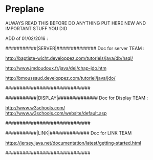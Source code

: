 # Preplane
ALWAYS READ THIS BEFORE  DO ANYTHING
PUT HERE NEW AND IMPORTANT STUFF YOU DID



ADD of 01/02/2016 :

###########|SERVER|##############
Doc for server TEAM :

http://baptiste-wicht.developpez.com/tutoriels/java/db/hsql/

http://www.jmdoudoux.fr/java/dej/chap-jdo.htm

http://bmoussaud.developpez.com/tutoriel/java/jdo/

##############################




###########|DISPLAY|##############
Doc for Display TEAM :

http://www.w3schools.com/
http://www.w3schools.com/website/default.asp

##############################


###########|LINK|##############
Doc for LINK TEAM

https://jersey.java.net/documentation/latest/getting-started.html

##############################
